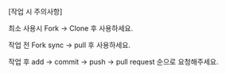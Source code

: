 [작업 시 주의사항]  

최소 사용시 Fork -> Clone 후 사용하세요. 

작업 전 Fork sync -> pull 후 사용하세요. 

작업 후 add -> commit -> push -> pull request 순으로 요청해주세요.

